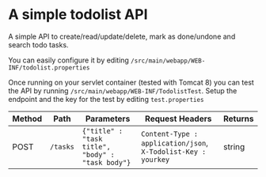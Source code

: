 A simple todolist API
=====================

A simple API to create/read/update/delete, mark as done/undone and search todo tasks.

You can easily configure it by editing `/src/main/webapp/WEB-INF/todolist.properties`

Once running on your servlet container (tested with Tomcat 8) you can test the API 
by running `/src/main/webapp/WEB-INF/TodolistTest`. 
Setup the endpoint and the key for the test by editing `test.properties`

| Method | Path | Parameters | Request Headers | Returns
|------|----------|--------|---------|-------
| POST | `/tasks` | `{"title" : "task title", "body" : "task body"}` | `Content-Type : application/json`, `X-Todolist-Key : yourkey` | string

